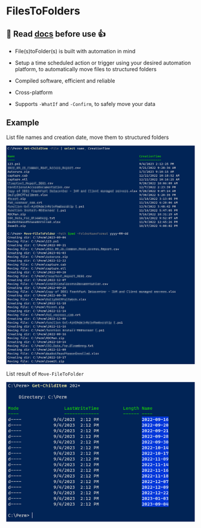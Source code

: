 # FilesToFolders

## 📜 Read [docs](https://github.com/ehmiiz/FilesToFolders/blob/master/docs/Move-FileToFolder.md) before use 👍

- File(s)toFolder(s) is built with automation in mind

- Setup a time scheduled action or trigger using your desired automation platform, to automatically move files to structured folders

- Compiled software, efficient and reliable

- Cross-platform

- Supports `-WhatIf` and `-Confirm`, to safely move your data

## Example

List file names and creation date, move them to structured folders

![Example](media/MoveFileToFolderCommand_New.png)

List result of `Move-FileToFolder`

![Example](media/MoveFileToFolderCommand_NewTwo.png)